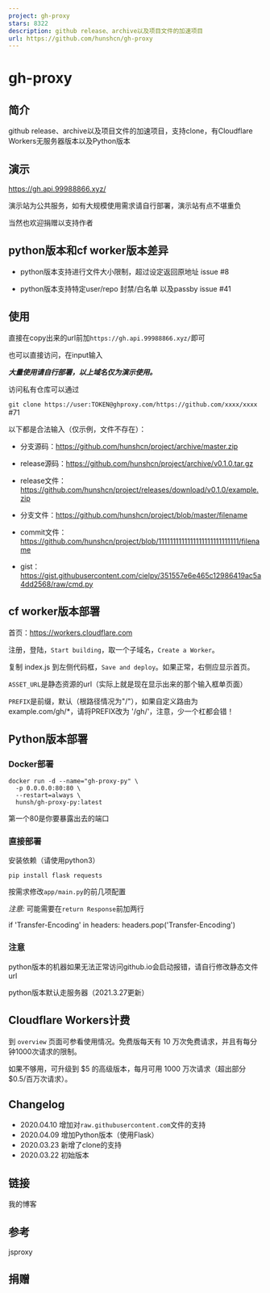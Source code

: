 ```yaml
---
project: gh-proxy
stars: 8322
description: github release、archive以及项目文件的加速项目
url: https://github.com/hunshcn/gh-proxy
---
```


gh-proxy
========

简介
--

github release、archive以及项目文件的加速项目，支持clone，有Cloudflare Workers无服务器版本以及Python版本

演示
--

https://gh.api.99988866.xyz/

演示站为公共服务，如有大规模使用需求请自行部署，演示站有点不堪重负

当然也欢迎捐赠以支持作者

python版本和cf worker版本差异
----------------------

-   python版本支持进行文件大小限制，超过设定返回原地址 issue #8
    
-   python版本支持特定user/repo 封禁/白名单 以及passby issue #41
    

使用
--

直接在copy出来的url前加`https://gh.api.99988866.xyz/`即可

也可以直接访问，在input输入

_**大量使用请自行部署，以上域名仅为演示使用。**_

访问私有仓库可以通过

`git clone https://user:TOKEN@ghproxy.com/https://github.com/xxxx/xxxx` #71

以下都是合法输入（仅示例，文件不存在）：

-   分支源码：https://github.com/hunshcn/project/archive/master.zip
    
-   release源码：https://github.com/hunshcn/project/archive/v0.1.0.tar.gz
    
-   release文件：https://github.com/hunshcn/project/releases/download/v0.1.0/example.zip
    
-   分支文件：https://github.com/hunshcn/project/blob/master/filename
    
-   commit文件：https://github.com/hunshcn/project/blob/1111111111111111111111111111/filename
    
-   gist：https://gist.githubusercontent.com/cielpy/351557e6e465c12986419ac5a4dd2568/raw/cmd.py
    

cf worker版本部署
-------------

首页：https://workers.cloudflare.com

注册，登陆，`Start building`，取一个子域名，`Create a Worker`。

复制 index.js 到左侧代码框，`Save and deploy`。如果正常，右侧应显示首页。

`ASSET_URL`是静态资源的url（实际上就是现在显示出来的那个输入框单页面）

`PREFIX`是前缀，默认（根路径情况为"/"），如果自定义路由为example.com/gh/\*，请将PREFIX改为 '/gh/'，注意，少一个杠都会错！

Python版本部署
----------

### Docker部署

```
docker run -d --name="gh-proxy-py" \
  -p 0.0.0.0:80:80 \
  --restart=always \
  hunsh/gh-proxy-py:latest
```

第一个80是你要暴露出去的端口

### 直接部署

安装依赖（请使用python3）

`pip install flask requests`

按需求修改`app/main.py`的前几项配置

_注意:_ 可能需要在`return Response`前加两行

if 'Transfer-Encoding' in headers:
    headers.pop('Transfer-Encoding')

### 注意

python版本的机器如果无法正常访问github.io会启动报错，请自行修改静态文件url

python版本默认走服务器（2021.3.27更新）

Cloudflare Workers计费
--------------------

到 `overview` 页面可参看使用情况。免费版每天有 10 万次免费请求，并且有每分钟1000次请求的限制。

如果不够用，可升级到 $5 的高级版本，每月可用 1000 万次请求（超出部分 $0.5/百万次请求）。

Changelog
---------

-   2020.04.10 增加对`raw.githubusercontent.com`文件的支持
-   2020.04.09 增加Python版本（使用Flask）
-   2020.03.23 新增了clone的支持
-   2020.03.22 初始版本

链接
--

我的博客

参考
--

jsproxy

捐赠
--

